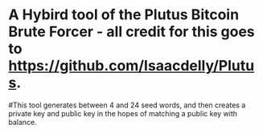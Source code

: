 # A Hybird tool of the Plutus Bitcoin Brute Forcer - all credit for this goes to https://github.com/Isaacdelly/Plutus.


#This tool generates between 4 and 24 seed words, and then creates a private key and public key in the hopes of matching a public key with balance.
